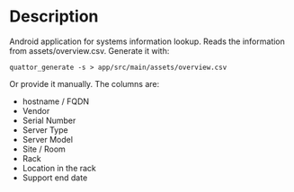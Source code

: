 Description
===========

Android application for systems information lookup.
Reads the information from assets/overview.csv. Generate it with:

```
quattor_generate -s > app/src/main/assets/overview.csv
```

Or provide it manually. The columns are:
 - hostname / FQDN
 - Vendor
 - Serial Number
 - Server Type
 - Server Model
 - Site / Room
 - Rack
 - Location in the rack
 - Support end date
